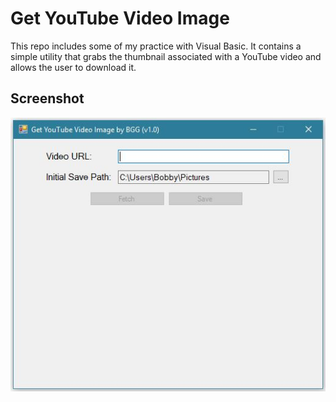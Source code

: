 # Get YouTube Video Image

This repo includes some of my practice with Visual Basic. It contains a simple utility that grabs the thumbnail associated with a YouTube video and allows the user to download it.

## Screenshot
![alt text](bin/Debug/GetYTVidImage.JPG)
